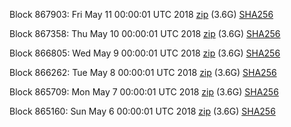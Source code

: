 Block 867903: Fri May 11 00:00:01 UTC 2018 [zip](https://dash-bootstrap.ams3.digitaloceanspaces.com/mainnet/2018-05-11/bootstrap.dat.zip) (3.6G) [SHA256](https://dash-bootstrap.ams3.digitaloceanspaces.com/mainnet/2018-05-11/sha256.txt)

Block 867358: Thu May 10 00:00:01 UTC 2018 [zip](https://dash-bootstrap.ams3.digitaloceanspaces.com/mainnet/2018-05-10/bootstrap.dat.zip) (3.6G) [SHA256](https://dash-bootstrap.ams3.digitaloceanspaces.com/mainnet/2018-05-10/sha256.txt)

Block 866805: Wed May  9 00:00:01 UTC 2018 [zip](https://dash-bootstrap.ams3.digitaloceanspaces.com/mainnet/2018-05-09/bootstrap.dat.zip) (3.6G) [SHA256](https://dash-bootstrap.ams3.digitaloceanspaces.com/mainnet/2018-05-09/sha256.txt)

Block 866262: Tue May  8 00:00:01 UTC 2018 [zip](https://dash-bootstrap.ams3.digitaloceanspaces.com/mainnet/2018-05-08/bootstrap.dat.zip) (3.6G) [SHA256](https://dash-bootstrap.ams3.digitaloceanspaces.com/mainnet/2018-05-08/sha256.txt)

Block 865709: Mon May  7 00:00:01 UTC 2018 [zip](https://dash-bootstrap.ams3.digitaloceanspaces.com/mainnet/2018-05-07/bootstrap.dat.zip) (3.6G) [SHA256](https://dash-bootstrap.ams3.digitaloceanspaces.com/mainnet/2018-05-07/sha256.txt)

Block 865160: Sun May  6 00:00:01 UTC 2018 [zip](https://dash-bootstrap.ams3.digitaloceanspaces.com/mainnet/2018-05-06/bootstrap.dat.zip) (3.6G) [SHA256](https://dash-bootstrap.ams3.digitaloceanspaces.com/mainnet/2018-05-06/sha256.txt)
